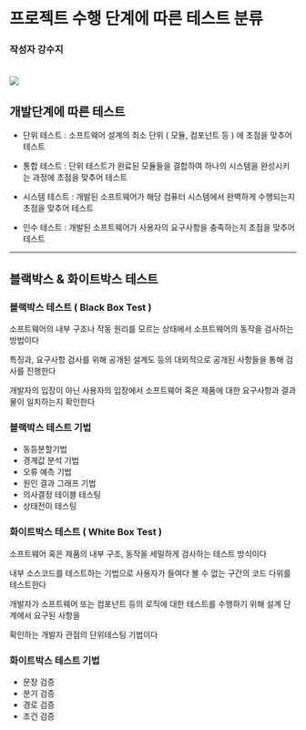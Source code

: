 # 프로젝트 수행 단계에 따른 테스트 분류

### **작성자 강수지** <br><br>

<img src="https://img1.daumcdn.net/thumb/R1280x0/?scode=mtistory2&fname=https%3A%2F%2Fblog.kakaocdn.net%2Fdn%2Fwqijv%2FbtrDPA3lMcn%2FcvqezZfJLWtR0bYuHL9Km1%2Fimg.png">

## 개발단계에 따른 테스트

- 단위 테스트 : 소프트웨어 설계의 최소 단위 ( 모듈, 컴포넌트 등 ) 에 초점을 맞추어 테스트

- 통합 테스트 : 단위 테스트가 완료된 모듈들을 결합하여 하나의 시스템을 완성시키는 과정에 초점을 맞추어 테스트

- 시스템 테스트 :  개발된 소프트웨어가 해당 컴퓨터 시스템에서 완벽하게 수행되는지 초점을 맞추어 테스트

- 인수 테스트 :  개발된 소프트웨어가 사용자의 요구사항을 충족하는지 초점을 맞추어 테스트

---

## 블랙박스 & 화이트박스 테스트

### 블랙박스 테스트 ( Black Box Test )
소프트웨어의 내부 구조나 작동 원리를 모르는 상태에서 소프트웨어의 동작을 검사하는 방법이다

특징과, 요구사항 검사를 위해 공개된 설계도 등의 대외적으로 공개된 사항들을 통해 검사를 진행한다

개발자의 입장이 아닌 사용자의 입장에서 소프트웨어 혹은 제품에 대한 요구사항과 결과물이 일치하는지 확인한다

### 블랙박스 테스트 기법
- 동등분할기법
- 경계값 분석 기법
- 오류 예측 기법
- 원인 결과 그래프 기법
- 의사결정 테이블 테스팅
- 상태전이 테스팅

### 화이트박스 테스트 ( White Box Test )
소프트웨어 혹은 제품의 내부 구조, 동작을 세밀하게 검사하는 테스트 방식이다

내부 소스코드를 테스트하는 기법으로 사용자가 들여다 볼 수 없는 구간의 코드 다위를 테스트한다

개발자가 소프트웨어 또는 컴포넌트 등의 로직에 대한 테스트를 수행하기 위해 설계 단계에서 요구된 사항을

확인하는 개발자 관점의 단위테스팅 기법이다

### 화이트박스 테스트 기법
- 문장 검증
- 분기 검증
- 경로 검증
- 조건 검증